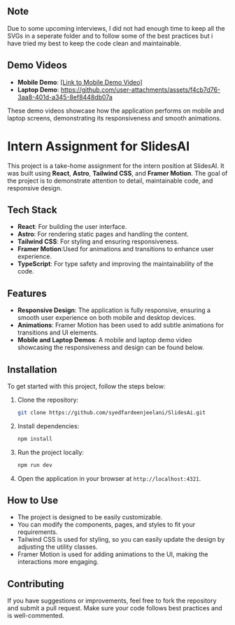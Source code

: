 ## Note

Due to some upcoming interviews, I did not had enough time to keep all the SVGs in a seperate folder and to follow some of  the best practices but i have tried my best to keep the code clean and maintainable.

## Demo Videos

- **Mobile Demo**: [[Link to Mobile Demo Video]](https://github.com/user-attachments/assets/99fc579c-2af1-454f-9dce-8fdc471083dd)
- **Laptop Demo**: https://github.com/user-attachments/assets/f4cb7d76-3aa8-401d-a345-8ef8448db07a







These demo videos showcase how the application performs on mobile and laptop screens, demonstrating its responsiveness and smooth animations.

# Intern Assignment for SlidesAI

This project is a take-home assignment for the intern position at SlidesAI. It was built using **React**, **Astro**, **Tailwind CSS**, and **Framer Motion**. The goal of the project is to demonstrate attention to detail, maintainable code, and responsive design.

## Tech Stack

- **React**: For building the user interface.
- **Astro**: For rendering static pages and handling the content.
- **Tailwind CSS**: For styling and ensuring responsiveness.
- **Framer Motion**:Used for animations and transitions to enhance user experience.
- **TypeScript**: For type safety and improving the maintainability of the code.

## Features

- **Responsive Design**: The application is fully responsive, ensuring a smooth user experience on both mobile and desktop devices.
- **Animations**: Framer Motion has been used to add subtle animations for transitions and UI elements.
- **Mobile and Laptop Demos**: A mobile and laptop demo video showcasing the responsiveness and design can be found below.

## Installation

To get started with this project, follow the steps below:

1. Clone the repository:

   ```bash
   git clone https://github.com/syedfardeenjeelani/SlidesAi.git
   ```

2. Install dependencies:

   ```bash
   npm install
   ```

3. Run the project locally:

   ```bash
   npm run dev
   ```

4. Open the application in your browser at `http://localhost:4321`.


## How to Use

- The project is designed to be easily customizable.
- You can modify the components, pages, and styles to fit your requirements.
- Tailwind CSS is used for styling, so you can easily update the design by adjusting the utility classes.
- Framer Motion is used for adding animations to the UI, making the interactions more engaging.

## Contributing

If you have suggestions or improvements, feel free to fork the repository and submit a pull request. Make sure your code follows best practices and is well-commented.

